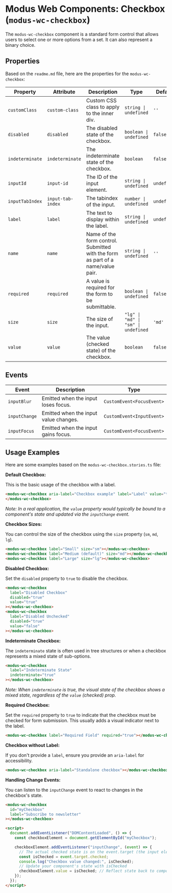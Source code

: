# Modus Web Components: Checkbox (`modus-wc-checkbox`)

The `modus-wc-checkbox` component is a standard form control that allows users to select one or more options from a set. It can also represent a binary choice.

## Properties

Based on the `readme.md` file, here are the properties for the `modus-wc-checkbox`:

| Property        | Attribute         | Description                                                                     | Type                                | Default     |
| --------------- | ----------------- | ------------------------------------------------------------------------------- | ----------------------------------- | ----------- |
| `customClass`   | `custom-class`    | Custom CSS class to apply to the inner div.                                     | `string \| undefined`               | `''`        |
| `disabled`      | `disabled`        | The disabled state of the checkbox.                                             | `boolean \| undefined`              | `false`     |
| `indeterminate` | `indeterminate`   | The indeterminate state of the checkbox.                                        | `boolean`                           | `false`     |
| `inputId`       | `input-id`        | The ID of the input element.                                                    | `string \| undefined`               | `undefined` |
| `inputTabIndex` | `input-tab-index` | The tabindex of the input.                                                      | `number \| undefined`               | `undefined` |
| `label`         | `label`           | The text to display within the label.                                           | `string \| undefined`               | `undefined` |
| `name`          | `name`            | Name of the form control. Submitted with the form as part of a name/value pair. | `string \| undefined`               | `''`        |
| `required`      | `required`        | A value is required for the form to be submittable.                             | `boolean \| undefined`              | `false`     |
| `size`          | `size`            | The size of the input.                                                          | `"lg" \| "md" \| "sm" \| undefined` | `'md'`      |
| `value`         | `value`           | The value (checked state) of the checkbox.                                      | `boolean`                           | `false`     |

## Events

| Event         | Description                           | Type                      |
| ------------- | ------------------------------------- | ------------------------- |
| `inputBlur`   | Emitted when the input loses focus.   | `CustomEvent<FocusEvent>` |
| `inputChange` | Emitted when the input value changes. | `CustomEvent<InputEvent>` |
| `inputFocus`  | Emitted when the input gains focus.   | `CustomEvent<FocusEvent>` |

## Usage Examples

Here are some examples based on the `modus-wc-checkbox.stories.ts` file:

**Default Checkbox:**

This is the basic usage of the checkbox with a label.

```html
<modus-wc-checkbox aria-label="Checkbox example" label="Label" value="true">
</modus-wc-checkbox>
```

_Note: In a real application, the `value` property would typically be bound to a component's state and updated via the `inputChange` event._

**Checkbox Sizes:**

You can control the size of the checkbox using the `size` property (`sm`, `md`, `lg`).

```html
<modus-wc-checkbox label="Small" size="sm"></modus-wc-checkbox>
<modus-wc-checkbox label="Medium (default)" size="md"></modus-wc-checkbox>
<modus-wc-checkbox label="Large" size="lg"></modus-wc-checkbox>
```

**Disabled Checkbox:**

Set the `disabled` property to `true` to disable the checkbox.

```html
<modus-wc-checkbox
  label="Disabled Checkbox"
  disabled="true"
  value="true"
></modus-wc-checkbox>
<modus-wc-checkbox
  label="Disabled Unchecked"
  disabled="true"
  value="false"
></modus-wc-checkbox>
```

**Indeterminate Checkbox:**

The `indeterminate` state is often used in tree structures or when a checkbox represents a mixed state of sub-options.

```html
<modus-wc-checkbox
  label="Indeterminate State"
  indeterminate="true"
></modus-wc-checkbox>
```

_Note: When `indeterminate` is true, the visual state of the checkbox shows a mixed state, regardless of the `value` (checked) prop._

**Required Checkbox:**

Set the `required` property to `true` to indicate that the checkbox must be checked for form submission. This usually adds a visual indicator next to the label.

```html
<modus-wc-checkbox label="Required Field" required="true"></modus-wc-checkbox>
```

**Checkbox without Label:**

If you don't provide a `label`, ensure you provide an `aria-label` for accessibility.

```html
<modus-wc-checkbox aria-label="Standalone checkbox"></modus-wc-checkbox>
```

**Handling Change Events:**

You can listen to the `inputChange` event to react to changes in the checkbox's state.

```html
<modus-wc-checkbox
  id="myCheckbox"
  label="Subscribe to newsletter"
></modus-wc-checkbox>

<script>
  document.addEventListener("DOMContentLoaded", () => {
    const checkboxElement = document.getElementById("myCheckbox");

    checkboxElement.addEventListener("inputChange", (event) => {
      // The actual checked state is on the event.target (the input element)
      const isChecked = event.target.checked;
      console.log("Checkbox value changed:", isChecked);
      // Update your component's state with isChecked
      checkboxElement.value = isChecked; // Reflect state back to component if managing externally
    });
  });
</script>
```
